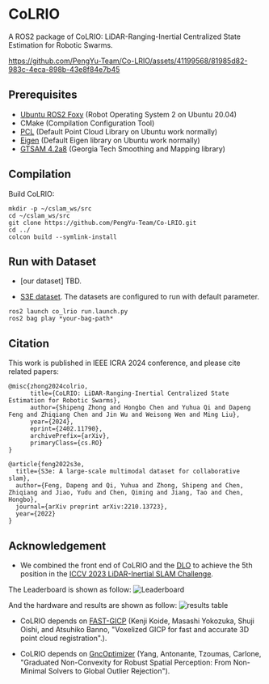# CoLRIO

A ROS2 package of CoLRIO: LiDAR-Ranging-Inertial Centralized State Estimation for Robotic Swarms. 

https://github.com/PengYu-Team/Co-LRIO/assets/41199568/81985d82-983c-4eca-898b-43e8f84e7b45

## Prerequisites
  - [Ubuntu ROS2 Foxy](http://wiki.ros.org/ROS/Installation) (Robot Operating System 2 on Ubuntu 20.04)
  - CMake (Compilation Configuration Tool)
  - [PCL](https://pointclouds.org/downloads/linux.html) (Default Point Cloud Library on Ubuntu work normally)
  - [Eigen](http://eigen.tuxfamily.org/index.php?title=Main_Page) (Default Eigen library on Ubuntu work normally)
  - [GTSAM 4.2a8](https://github.com/borglab/gtsam/releases) (Georgia Tech Smoothing and Mapping library)

## Compilation
  Build CoLRIO:
  ```
  mkdir -p ~/cslam_ws/src
  cd ~/cslam_ws/src
  git clone https://github.com/PengYu-Team/Co-LRIO.git
  cd ../
  colcon build --symlink-install
  ```
## Run with Dataset
  - [our dataset] TBD.

  - [S3E dataset](https://github.com/PengYu-Team/S3E). The datasets are configured to run with default parameter.
  ```
  ros2 launch co_lrio run.launch.py
  ros2 bag play *your-bag-path*
  ```
## Citation
This work is published in IEEE ICRA 2024 conference, and please cite related papers:

```
@misc{zhong2024colrio,
      title={CoLRIO: LiDAR-Ranging-Inertial Centralized State Estimation for Robotic Swarms}, 
      author={Shipeng Zhong and Hongbo Chen and Yuhua Qi and Dapeng Feng and Zhiqiang Chen and Jin Wu and Weisong Wen and Ming Liu},
      year={2024},
      eprint={2402.11790},
      archivePrefix={arXiv},
      primaryClass={cs.RO}
}
```

```
@article{feng2022s3e,
  title={S3e: A large-scale multimodal dataset for collaborative slam},
  author={Feng, Dapeng and Qi, Yuhua and Zhong, Shipeng and Chen, Zhiqiang and Jiao, Yudu and Chen, Qiming and Jiang, Tao and Chen, Hongbo},
  journal={arXiv preprint arXiv:2210.13723},
  year={2022}
}
```

## Acknowledgement
  - We combined the front end of CoLRIO and the [DLO](https://github.com/vectr-ucla/direct_lidar_odometry) to achieve the 5th position in the [ICCV 2023 LiDAR-Inertial SLAM Challenge](https://superodometry.com/iccv23_challenge_LiI).

  The Leaderboard is shown as follow:
  ![Leaderboard](https://github.com/PengYu-Team/Co-LRIO/assets/41199568/72168f1d-9c74-43d1-90ce-12383131f464)

  And the hardware and results are shown as follow:
  ![results table](https://github.com/PengYu-Team/Co-LRIO/assets/41199568/f75e8660-acd9-4961-8964-2e3edba1e965)
    
  - CoLRIO depends on [FAST-GICP](https://github.com/SMRT-AIST/fast_gicp) (Kenji Koide, Masashi Yokozuka, Shuji Oishi, and Atsuhiko Banno, "Voxelized GICP for fast and accurate 3D point cloud registration".).

  - CoLRIO depends on [GncOptimizer](https://github.com/borglab/gtsam/blob/3a1fe574683f608759eaff4636ab53def600ce84/gtsam/nonlinear/GncOptimizer.h#L45) (Yang, Antonante, Tzoumas, Carlone, "Graduated Non-Convexity for Robust Spatial Perception: From Non-Minimal Solvers to Global Outlier Rejection").
